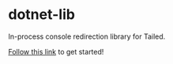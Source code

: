 # dotnet-lib
In-process console redirection library for Tailed.

[Follow this link](https://docs.tailed.live/client-libraries/dotnet) to get started!